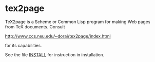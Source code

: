 # tex2page

TeX2page is a Scheme or Common Lisp program for
making Web pages from TeX documents.  Consult

http://www.ccs.neu.edu/~dorai/tex2page/index.html

for its capabilities.

See the file [INSTALL](./INSTALL) for instruction in installation.
